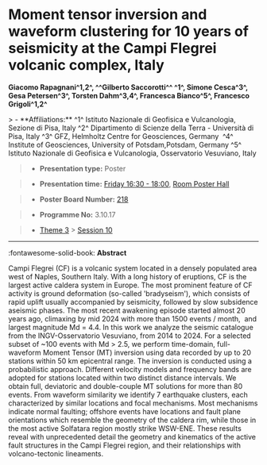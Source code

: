 # Moment tensor inversion and waveform clustering for 10 years of seismicity at the Campi Flegrei volcanic complex, Italy

**Giacomo Rapagnani^1,2^, ^^Gilberto Saccorotti^^ ^1^, Simone Cesca^3^, Gesa Petersen^3^, Torsten Dahm^3,4^, Francesca Bianco^5^, Francesco Grigoli^1,2^**

<!-- more -->> - **Affiliations:** ^1^ Istituto Nazionale di Geofisica e Vulcanologia, Sezione di Pisa, Italy ^2^ Dipartimento di Scienze della Terra - Università di Pisa, Italy ^3^ GFZ, Helmholtz Centre for Geosciences, Germany  ^4^ Institute of Geosciences, University of Potsdam,Potsdam, Germany ^5^ Istituto Nazionale di Geofisica e Vulcanologia, Osservatorio Vesuviano, Italy

> - **Presentation type:** Poster

> - **Presentation time:** [Friday 16:30 - 18:00](../sessions_comparison.md#__tabbed_4_6), [Room Poster Hall](../maps_venue.md#__tabbed_1_1)

> - **Poster Board Number:** [218](../map_poster_boards.md#friday)

> - **Programme No:** 3.10.17

> - [Theme 3](../theme3.md) > [Session 10](../sessions/session-3-10.md)

--- 

:fontawesome-solid-book: **Abstract**

Campi Flegrei (CF) is a volcanic system located in a densely populated area west of Naples, Southern Italy. With a long history of eruptions, CF is the largest active caldera system in Europe. The most prominent feature of CF activity is ground deformation (so-called 'bradyseism'), which consists of rapid uplift usually accompanied by seismicity, followed by slow subsidence aseismic phases. The most recent awakening episode started almost 20 years ago, climaxing by mid 2024 with more than 1500 events / month,  and largest magnitude Md = 4.4. In this work we analyze the seismic catalogue from the INGV-Osservatorio Vesuviano, from 2014 to 2024. For a selected  subset of ~100 events with Md > 2.5, we perform time-domain, full-waveform Moment Tensor (MT) inversion using data recorded by up to 20 stations within 50 km epicentral range. The inversion is conducted using a probabilistic approach. Different velocity models and frequency bands are adopted for stations located within two distinct distance intervals. We obtain full, deviatoric and double-couple MT solutions for more than 80 events. From waveform similarity we identify 7 earthquake clusters, each characterized by similar locations and focal mechanisms. Most mechanisms indicate normal faulting; offshore events have locations and fault plane orientations which resemble the geometry of the caldera rim, while those in the most active Solfatara region mostly strike WSW-ENE. These results reveal with unprecedented detail the geometry and kinematics of the active fault structures in the Campi Flegrei region, and their relationships with volcano-tectonic lineaments.

